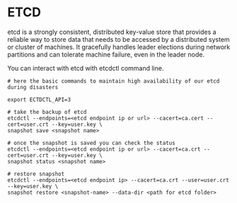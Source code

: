 # ETCD

etcd is a strongly consistent, distributed key-value store that provides a reliable way to store data that needs to be accessed by a distributed system or cluster of machines. It gracefully handles leader elections during network partitions and can tolerate machine failure, even in the leader node.  

You can interact with etcd with etcdctl command line.

```
# here the basic commands to maintain high availability of our etcd during disasters

export ECTDCTL_API=3

# take the backup of etcd
etcdctl --endpoints=<etcd endpoint ip or url> --cacert=ca.cert --cert=user.crt --key=user.key \
snapshot save <snapshot name>

# once the snapshot is saved you can check the status
etcdctl --endpoints=<etcd endpoint ip or url> --cacert=ca.crt --cert=user.crt --key=user.key \
snapshot status <snapshot name>

# restore snapshot
etcdctl --endpoints=<etcd endpoint ip> --cacert=ca.crt --user=user.crt --key=user.key \
snapshot restore <snapshot-name> --data-dir <path for etcd folder> 

```

